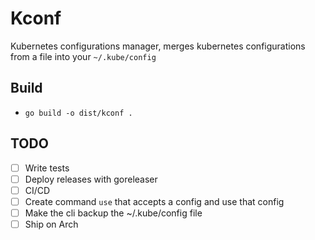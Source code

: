 # Kconf

Kubernetes configurations manager, merges kubernetes configurations from a file into your `~/.kube/config`

## Build

- `go build -o dist/kconf .`

## TODO

- [ ] Write tests
- [ ] Deploy releases with goreleaser
- [ ] CI/CD
- [ ] Create command `use` that accepts a config and use that config
- [ ] Make the cli backup the ~/.kube/config file
- [ ] Ship on Arch
